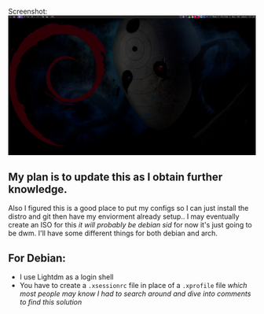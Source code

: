 Screenshot: ![](MydwmBase-setup.png)
## My plan is to update this as I obtain further knowledge. 
Also I figured this is a good place to put my configs so I can just install the distro and git then have my enviorment already setup.. I may eventually create an ISO for this _it will probably be debian sid_ for now it's just going to be dwm.
I'll have some different things for both debian and arch.
## For Debian:
- I use Lightdm as a login shell 
- You have to create a `.xsessionrc` file in place of a `.xprofile` file _which most people may know I had to search around and dive into comments to find this solution_


